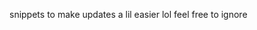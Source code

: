 snippets to make updates a lil easier lol feel free to ignore

<!-- /*&#10;This layout was made by thystle (#14796) using a template made by Chris (#105465).&#10;Please do not copy, reproduce or edit this code in any way. Template is not for public use.&#10;*/ -->

<!-- CSS by thystle (#14796) -->